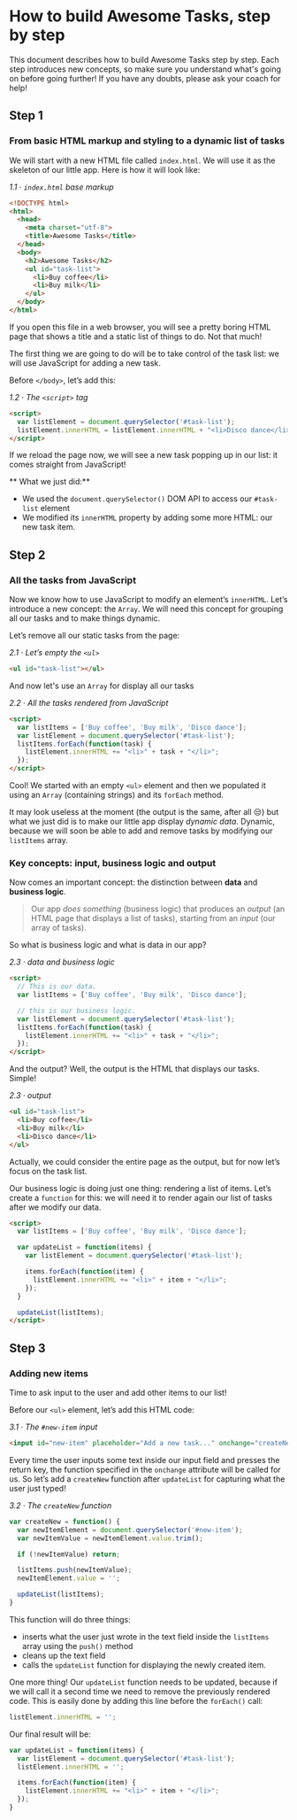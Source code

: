 # How to build Awesome Tasks, step by step

This document describes how to build Awesome Tasks step by step.
Each step introduces new concepts, so make sure you understand what's going on before going further! If you have any doubts, please ask your coach for help!

## Step 1
### From basic HTML markup and styling to a dynamic list of tasks

We will start with a new HTML file called `index.html`. We will use it as the skeleton of our little app. Here is how it will look like:

*1.1 · `index.html` base markup*
```html
<!DOCTYPE html>
<html>
  <head>
    <meta charset="utf-8">
    <title>Awesome Tasks</title>
  </head>
  <body>
    <h2>Awesome Tasks</h2>
    <ul id="task-list">
      <li>Buy coffee</li>
      <li>Buy milk</li>
    </ul>
  </body>
</html>
```

If you open this file in a web browser, you will see a pretty boring HTML page that shows a title and a static list of things to do. Not that much!

The first thing we are going to do will be to take control of the task list: we will use JavaScript for adding a new task.

Before `</body>`, let’s add this:

*1.2 · The `<script>` tag*
```html
<script>
  var listElement = document.querySelector('#task-list');
  listElement.innerHTML = listElement.innerHTML + "<li>Disco dance</li>";
</script>
```

If we reload the page now, we will see a new task popping up in our list: it comes straight from JavaScript!

** What we just did:**

  * We used the `document.querySelector()` DOM API to access our `#task-list` element
  * We modified its `innerHTML` property by adding some more HTML: our new task item.

## Step 2
### All the tasks from JavaScript

Now we know how to use JavaScript to modify an element’s `innerHTML`.
Let’s introduce a new concept: the `Array`. We will need this concept for grouping all our tasks and to make things dynamic.

Let’s remove all our static tasks from the page:

*2.1 · Let’s empty the `<ul>`*
```html
<ul id="task-list"></ul>
```

And now let's use an `Array` for display all our tasks

*2.2 · All the tasks rendered from JavaScript*
```html
<script>
  var listItems = ['Buy coffee', 'Buy milk', 'Disco dance'];
  var listElement = document.querySelector('#task-list');
  listItems.forEach(function(task) {
    listElement.innerHTML += "<li>" + task + "</li>";
  });
</script>
```

Cool! We started with an empty `<ul>` element and then we populated it using an `Array` (containing strings) and its `forEach` method.

It may look useless at the moment (the output is the same, after all 😒) but what we just did is to make our little app display *dynamic data*. Dynamic, because we will soon be able to add and remove tasks by modifying our `listItems` array.

### Key concepts: input, business logic and output

Now comes an important concept: the distinction between **data** and **business logic**.

> Our app *does something* (business logic) that produces an *output* (an HTML page that displays a list of tasks), starting from an *input* (our array of tasks).

So what is business logic and what is data in our app?

*2.3 · data and business logic*
```html
<script>
  // This is our data.
  var listItems = ['Buy coffee', 'Buy milk', 'Disco dance'];

  // this is our business logic.
  var listElement = document.querySelector('#task-list');
  listItems.forEach(function(task) {
    listElement.innerHTML += "<li>" + task + "</li>";
  });
</script>
```

And the output? Well, the output is the HTML that displays our tasks. Simple!

*2.3 · output*
```html
<ul id="task-list">
  <li>Buy coffee</li>
  <li>Buy milk</li>
  <li>Disco dance</li>
</ul>
```

Actually, we could consider the entire page as the output, but for now let’s focus on the task list.

Our business logic is doing just one thing: rendering a list of items.
Let’s create a `function` for this: we will need it to render again our list of tasks after we modify our data.

```html
<script>
  var listItems = ['Buy coffee', 'Buy milk', 'Disco dance'];

  var updateList = function(items) {
    var listElement = document.querySelector('#task-list');

    items.forEach(function(item) {
      listElement.innerHTML += "<li>" + item + "</li>";
    });
  }

  updateList(listItems);
</script>
```

## Step 3
### Adding new items

Time to ask input to the user and add other items to our list!

Before our `<ul>` element, let’s add this HTML code:

*3.1 · The `#new-item` input*
```html
<input id="new-item" placeholder="Add a new task..." onchange="createNew()">
```

Every time the user inputs some text inside our input field and presses the return key, the function specified in the `onchange` attribute will be called for us.
So let’s add a `createNew` function after `updateList` for capturing what the user just typed!

*3.2 · The `createNew` function*
```js
var createNew = function() {
  var newItemElement = document.querySelector('#new-item');
  var newItemValue = newItemElement.value.trim();

  if (!newItemValue) return;

  listItems.push(newItemValue);
  newItemElement.value = '';

  updateList(listItems);
}
```

This function will do three things:

  * inserts what the user just wrote in the text field inside the `listItems` array using the `push()` method
  * cleans up the text field
  * calls the `updateList` function for displaying the newly created item.

One more thing! Our `updateList` function needs to be updated, because if we will call it a second time we need to remove the previously rendered code.
This is easily done by adding this line before the `forEach()` call:

```js
listElement.innerHTML = '';
```

Our final result will be:

```js
var updateList = function(items) {
  var listElement = document.querySelector('#task-list');
  listElement.innerHTML = '';

  items.forEach(function(item) {
    listElement.innerHTML += "<li>" + item + "</li>";
  });
}
```
